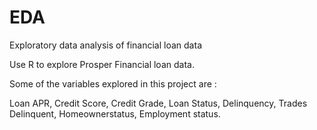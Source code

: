 # EDA
Exploratory data analysis of financial loan data

Use R to explore Prosper Financial loan data.

Some of the variables explored in this project are :

Loan APR, Credit Score, Credit Grade, Loan Status, Delinquency,
Trades Delinquent, Homeownerstatus, Employment status.
